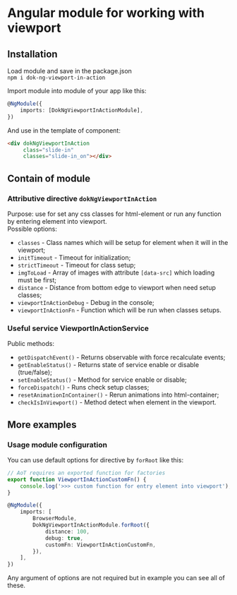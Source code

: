 # Angular module for working with viewport

## Installation

Load module and save in the package.json  
`npm i dok-ng-viewport-in-action`

Import module into module of your app like this:
```ts
@NgModule({
    imports: [DokNgViewportInActionModule],
})
```

And use in the template of component:
```html
<div dokNgViewportInAction
     class="slide-in"
     classes="slide-in_on"></div>
```

## Contain of module

### Attributive directive `dokNgViewportInAction`

Purpose: use for set any css classes for html-element or run any function by entering element into viewport.  
Possible options:
- `classes` - Class names which will be setup for element when it will in the viewport;
- `initTimeout` - Timeout for initialization;
- `strictTimeout` - Timeout for class setup;
- `imgToLoad` - Array of images with attribute `[data-src]` which loading must be first;
- `distance` - Distance from bottom edge to viewport when need setup classes;
- `viewportInActionDebug` - Debug in the console;
- `viewportInActionFn` - Function which will be run when classes setups.

### Useful service ViewportInActionService

Public methods:
- `getDispatchEvent()` - Returns observable with force recalculate events;
- `getEnableStatus()` - Returns state of service enable or disable (true/false);
- `setEnableStatus()` - Method for service enable or disable;
- `forceDispatch()` - Runs check setup classes;
- `resetAnimationInContainer()` - Rerun animations into html-container;
- `checkIsInViewport()` - Method detect when element in the viewport.

## More examples

### Usage module configuration

You can use default options for directive by `forRoot` like this:
```ts
// AoT requires an exported function for factories
export function ViewportInActionCustomFn() {
	console.log('>>> custom function for entry element into viewport');
}

@NgModule({
    imports: [
        BrowserModule,
        DokNgViewportInActionModule.forRoot({
            distance: 100,
            debug: true,
            customFn: ViewportInActionCustomFn,
        }),
    ],
})
```

Any argument of options are not required but in example you can see all of these.
